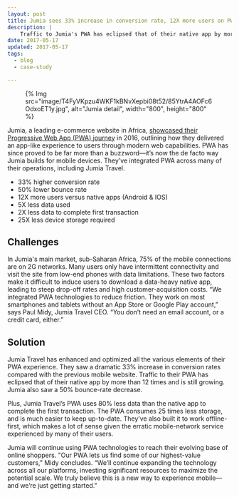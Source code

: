 ```yaml
---
layout: post
title: Jumia sees 33% increase in conversion rate, 12X more users on PWA
description: |
    Traffic to Jumia's PWA has eclipsed that of their native app by more than 12 times and is still growing. Jumia also saw a 50% bounce-rate decrease
date: 2017-05-17
updated: 2017-05-17
tags:
  - blog
  - case-study

---
```


<figure>
{% Img src="image/T4FyVKpzu4WKF1kBNvXepbi08t52/85YtrA4AOFc6OdxoET1y.jpg", alt="Jumia detail", width="800", height="800" %}
</figure>

Jumia, a leading e-commerce website in Africa, [showcased their Progressive Web
App (PWA) journey](https://developers.google.com/web/showcase/2016/jumia) in 2016, outlining how they
delivered an app-like experience to users through modern web capabilities.
PWA has since proved to be far more than a buzzword—it’s now the de facto
way Jumia builds for mobile devices. They’ve integrated PWA across many of
their operations, including Jumia Travel.

- 33% higher conversion rate
- 50% lower bounce rate
- 12X more users versus native apps (Android & IOS)
- 5X less data used
- 2X less data to complete first transaction
- 25X less device storage required

## Challenges

In Jumia's main market, sub-Saharan Africa, 75% of the mobile connections are on
2G networks. Many users only have intermittent connectivity and visit the site
from low-end phones with data limitations. These two factors make it difficult
to induce users to download a data-heavy native app, leading to steep drop-off
rates and high customer-acquisition costs. “We integrated PWA technologies to
reduce friction. They work on most smartphones and tablets without an App Store
or Google Play account,” says Paul Midy, Jumia Travel CEO. “You don’t need an
email account, or a credit card, either.”
 
## Solution

Jumia Travel has enhanced and optimized all the various elements of their PWA
experience. They saw a dramatic 33% increase in conversion rates compared with
the previous mobile website. Traffic to their PWA has eclipsed that of their
native app by more than 12 times and is still growing. Jumia also saw a 50%
bounce-rate decrease.
 
Plus, Jumia Travel’s PWA uses 80% less data than the native app to complete the
first transaction. The PWA consumes 25 times less storage, and is much easier to
keep up-to-date. They’ve also built it to work offline-first, which makes a lot
of sense given the erratic mobile-network service experienced by many of their
users.
 
Jumia will continue using PWA technologies to reach their evolving base of
online shoppers. "Our PWA lets us find some of our highest-value customers,”
Midy concludes. “We’ll continue expanding the technology across all our
platforms, investing significant resources to maximize the potential scale. We
truly believe this is a new way to experience mobile—and we’re just getting
started."
